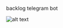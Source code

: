 backlog telegram bot

![alt text](https://github.com/89453728/backlogbot/blob/main/polloenfermo.jpg?raw=true)
